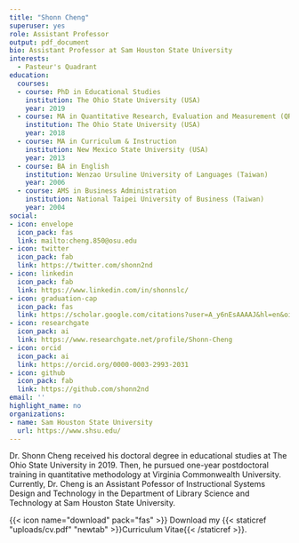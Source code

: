 ```yaml
---
title: "Shonn Cheng"
superuser: yes
role: Assistant Professor
output: pdf_document
bio: Assistant Professor at Sam Houston State University
interests: 
  - Pasteur's Quadrant
education:
  courses:
  - course: PhD in Educational Studies
    institution: The Ohio State University (USA)
    year: 2019
  - course: MA in Quantitative Research, Evaluation and Measurement (QREM)
    institution: The Ohio State University (USA)
    year: 2018
  - course: MA in Curriculum & Instruction
    institution: New Mexico State University (USA)
    year: 2013
  - course: BA in English
    institution: Wenzao Ursuline University of Languages (Taiwan)
    year: 2006
  - course: AMS in Business Administration
    institution: National Taipei University of Business (Taiwan)
    year: 2004
social:
- icon: envelope
  icon_pack: fas
  link: mailto:cheng.850@osu.edu
- icon: twitter
  icon_pack: fab
  link: https://twitter.com/shonn2nd
- icon: linkedin
  icon_pack: fab
  link: https://www.linkedin.com/in/shonnslc/
- icon: graduation-cap
  icon_pack: fas
  link: https://scholar.google.com/citations?user=A_y6nEsAAAAJ&hl=en&oi=ao
- icon: researchgate
  icon_pack: ai
  link: https://www.researchgate.net/profile/Shonn-Cheng
- icon: orcid
  icon_pack: ai
  link: https://orcid.org/0000-0003-2993-2031
- icon: github
  icon_pack: fab
  link: https://github.com/shonn2nd
email: ''
highlight_name: no
organizations:
- name: Sam Houston State University
  url: https://www.shsu.edu/
---
```


Dr. Shonn Cheng received his doctoral degree in educational studies at The Ohio State University in 2019. Then, he pursued one-year postdoctoral training in quantitative methodology at Virginia Commonwealth University. Currently, Dr. Cheng is an Assistant Pofessor of Instructional Systems Design and Technology in the Department of Library Science and Technology at Sam Houston State University.

{{< icon name="download" pack="fas" >}} Download my {{< staticref "uploads/cv.pdf" "newtab" >}}Curriculum Vitae{{< /staticref >}}.
